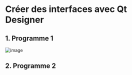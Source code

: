 # Créer des interfaces avec Qt Designer

## 1. Programme 1

![image](https://github.com/user-attachments/assets/fc7632cd-a366-41ce-91eb-055a05b43d9e)


## 2. Programme 2



